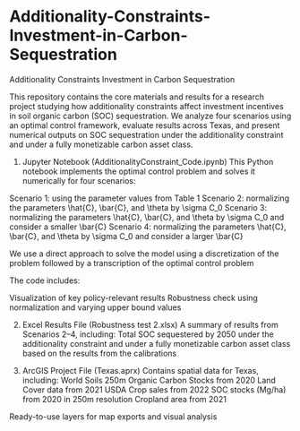 # Additionality-Constraints-Investment-in-Carbon-Sequestration
Additionality Constraints Investment in Carbon Sequestration

This repository contains the core materials and results for a research project studying how additionality constraints affect investment incentives in soil organic carbon (SOC) sequestration. We analyze four scenarios using an optimal control framework, evaluate results across Texas, and present numerical outputs on SOC sequestration under the additionality constraint and under a fully monetizable carbon asset class.

1. Jupyter Notebook (AdditionalityConstraint_Code.ipynb)
This Python notebook implements the optimal control problem and solves it numerically for four scenarios:

Scenario 1: using the parameter values from Table 1
Scenario 2: normalizing the parameters \hat{C}, \bar{C}, and \theta by \sigma C_0
Scenario 3: normalizing the parameters \hat{C}, \bar{C}, and \theta by \sigma C_0 and consider a smaller \bar{C}
Scenario 4: normalizing the parameters \hat{C}, \bar{C}, and \theta by \sigma C_0 and consider a larger \bar{C}

We use a direct approach to solve the model using a discretization of the problem followed by a transcription of the optimal control problem

The code includes:

Visualization of key policy-relevant results
Robustness check using normalization and varying upper bound values

2. Excel Results File (Robustness test 2.xlsx)
A summary of results from Scenarios 2–4, including:
Total SOC sequestered by 2050 under the additionality constraint and under a fully monetizable carbon asset class based on the results from the calibrations

3. ArcGIS Project File (Texas.aprx)
Contains spatial data for Texas, including:
World Soils 250m Organic Carbon Stocks from 2020
Land Cover data from 2021
USDA Crop sales from 2022
SOC stocks (Mg/ha) from 2020 in 250m resolution
Cropland area from 2021

Ready-to-use layers for map exports and visual analysis
